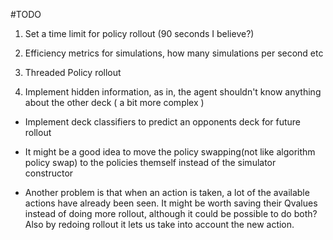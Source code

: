 #TODO

1) Set a time limit for policy rollout (90 seconds I believe?)

2) Efficiency metrics for simulations, how many simulations per second etc

3) Threaded Policy rollout

4) Implement hidden information, as in, the agent shouldn't know anything about the other deck ( a bit more complex )



- Implement deck classifiers to predict an opponents deck for future rollout

- It might be a good idea to move the policy swapping(not like algorithm policy swap) to the policies themself instead of the simulator constructor

- Another problem is that when an action is taken, a lot of the available actions have already been seen. It might be worth saving their Qvalues instead of doing more rollout, although it could be possible to do both? Also by redoing rollout it lets us take into account the new action.
